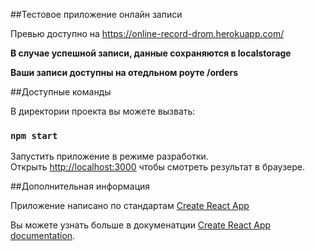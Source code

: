##Тестовое приложение онлайн записи

Превью доступно на https://online-record-drom.herokuapp.com/

**В случае успешной записи, данные сохраняются в localstorage**

**Ваши записи доступны на отедльном роуте /orders**

##Доступные команды

В директории проекта вы можете вызвать:

### `npm start`

Запустить приложение в режиме разработки.<br />
Открыть [http://localhost:3000](http://localhost:3000) чтобы смотреть результат в браузере.

##Дополнительная информация

Приложение написано по стандартам [Create React App](https://github.com/facebook/create-react-app) <br />

Вы можете узнать больше в докуменатции [Create React App documentation](https://facebook.github.io/create-react-app/docs/getting-started). <br />
